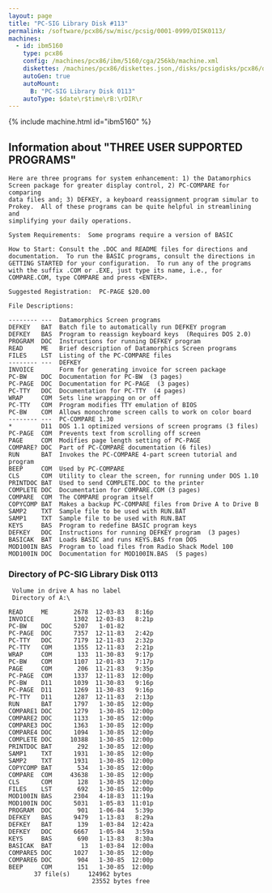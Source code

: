 ```yaml
---
layout: page
title: "PC-SIG Library Disk #113"
permalink: /software/pcx86/sw/misc/pcsig/0001-0999/DISK0113/
machines:
  - id: ibm5160
    type: pcx86
    config: /machines/pcx86/ibm/5160/cga/256kb/machine.xml
    diskettes: /machines/pcx86/diskettes.json,/disks/pcsigdisks/pcx86/diskettes.json
    autoGen: true
    autoMount:
      B: "PC-SIG Library Disk 0113"
    autoType: $date\r$time\rB:\rDIR\r
---
```


{% include machine.html id="ibm5160" %}

## Information about "THREE USER SUPPORTED PROGRAMS"

    Here are three programs for system enhancement: 1) the Datamorphics
    Screen package for greater display control, 2) PC-COMPARE for comparing
    data files and; 3) DEFKEY, a keyboard reassignment program simular to
    Prokey.  All of these programs can be quite helpful in streamlining and
    simplifying your daily operations.
    
    System Requirements:  Some programs require a version of BASIC
    
    How to Start: Consult the .DOC and README files for directions and
    documentation.  To run the BASIC programs, consult the directions in
    GETTING STARTED for your configuration.  To run any of the programs
    with the suffix .COM or .EXE, just type its name, i.e., for
    COMPARE.COM, type COMPARE and press <ENTER>.
    
    Suggested Registration:  PC-PAGE $20.00
    
    File Descriptions:
    
    -------- ---  Datamorphics Screen programs
    DEFKEY   BAT  Batch file to automatically run DEFKEY program
    DEFKEY   BAS  Program to reassign keyboard keys  (Requires DOS 2.0)
    PROGRAM  DOC  Instructions for running DEFKEY program
    READ     ME   Brief description of Datamorphics Screen programs
    FILES    LST  Listing of the PC-COMPARE files
    -------- ---  DEFKEY
    INVOICE       Form for generating invoice for screen package
    PC-BW    DOC  Documentation for PC-BW  (3 pages)
    PC-PAGE  DOC  Documentation for PC-PAGE  (3 pages)
    PC-TTY   DOC  Documentation for PC-TTY  (4 pages)
    WRAP     COM  Sets line wrapping on or off
    PC-TTY   COM  Program modifies TTY emulation of BIOS
    PC-BW    COM  Allows monochrome screen calls to work on color board
    -------- ---  PC-COMPARE 1.30
    *        D11  DOS 1.1 optimized versions of screen programs (3 files)
    PC-PAGE  COM  Prevents text from scrolling off screen
    PAGE     COM  Modifies page length setting of PC-PAGE
    COMPARE? DOC  Part of PC-COMPARE documentation (6 files)
    RUN      BAT  Invokes the PC-COMPARE 4-part screen tutorial and program
    BEEP     COM  Used by PC-COMPARE
    CLS      COM  Utility to clear the screen, for running under DOS 1.10
    PRINTDOC BAT  Used to send COMPLETE.DOC to the printer
    COMPLETE DOC  Documentation for COMPARE.COM (3 pages)
    COMPARE  COM  The COMPARE program itself
    COPYCOMP BAT  Makes a backup PC-COMPARE files from Drive A to Drive B
    SAMP2    TXT  Sample file to be used with RUN.BAT
    SAMP1    TXT  Sample file to be used with RUN.BAT
    KEYS     BAS  Program to redefine BASIC program keys
    DEFKEY   DOC  Instructions for running DEFKEY program  (3 pages)
    BASICAK  BAT  Loads BASIC and runs KEYS.BAS from DOS
    MOD100IN BAS  Program to load files from Radio Shack Model 100
    MOD100IN DOC  Documentation for MOD100IN.BAS  (5 pages)

### Directory of PC-SIG Library Disk 0113

     Volume in drive A has no label
     Directory of A:\

    READ     ME       2678  12-03-83   8:16p
    INVOICE           1302  12-03-83   8:21p
    PC-BW    DOC      5207   1-01-82
    PC-PAGE  DOC      7357  12-11-83   2:42p
    PC-TTY   DOC      7179  12-11-83   2:32p
    PC-TTY   COM      1355  12-11-83   2:21p
    WRAP     COM       133  11-30-83   9:17p
    PC-BW    COM      1107  12-01-83   7:17p
    PAGE     COM       206  11-21-83   9:35p
    PC-PAGE  COM      1337  12-11-83  12:00p
    PC-BW    D11      1039  11-30-83   9:16p
    PC-PAGE  D11      1269  11-30-83   9:16p
    PC-TTY   D11      1287  12-11-83   2:13p
    RUN      BAT      1797   1-30-85  12:00p
    COMPARE1 DOC      1279   1-30-85  12:00p
    COMPARE2 DOC      1133   1-30-85  12:00p
    COMPARE3 DOC      1363   1-30-85  12:00p
    COMPARE4 DOC      1094   1-30-85  12:00p
    COMPLETE DOC     10388   1-30-85  12:00p
    PRINTDOC BAT       292   1-30-85  12:00p
    SAMP1    TXT      1931   1-30-85  12:00p
    SAMP2    TXT      1931   1-30-85  12:00p
    COPYCOMP BAT       534   1-30-85  12:00p
    COMPARE  COM     43638   1-30-85  12:00p
    CLS      COM       128   1-30-85  12:00p
    FILES    LST       692   1-30-85  12:00p
    MOD100IN BAS      2304   4-18-83  11:19a
    MOD100IN DOC      5031   1-05-83  11:01p
    PROGRAM  DOC       901   1-06-84   5:39p
    DEFKEY   BAS      9479   1-13-83   8:29a
    DEFKEY   BAT       139   1-03-84  12:42a
    DEFKEY   DOC      6667   1-05-84   3:59a
    KEYS     BAS       690   1-13-83   8:30a
    BASICAK  BAT        13   1-03-84  12:00a
    COMPARE5 DOC      1027   1-30-85  12:00p
    COMPARE6 DOC       904   1-30-85  12:00p
    BEEP     COM       151   1-30-85  12:00p
           37 file(s)     124962 bytes
                           23552 bytes free

